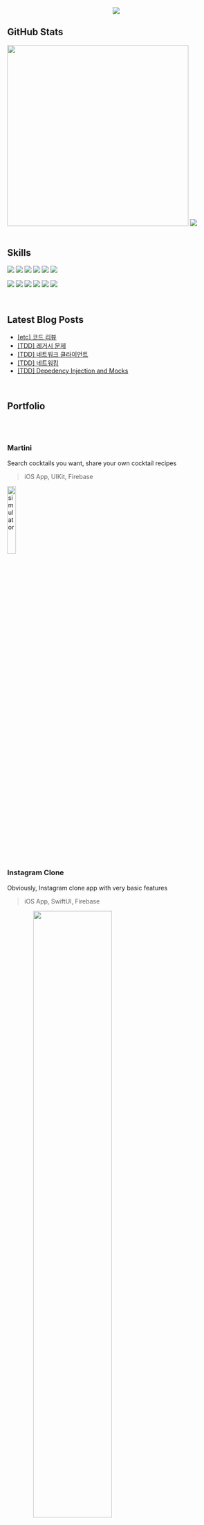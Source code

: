 

<div align="center">
  <img src="https://capsule-render.vercel.app/api?type=waving&color=gradient&height=280&section=header&text=Ronick&fontSize=90&animation=fadeIn&fontAlignY=35"/>

</div>


## GitHub Stats


<div align="left">
<img width="419px" src="https://github-readme-stats.vercel.app/api?username=ronick-grammer&show_icons=true&theme=default">

<img src="https://github-readme-stats.vercel.app/api/top-langs/?username=ronick-grammer&layout=compact">
</div>

<br>

## Skills


![](https://img.shields.io/badge/Code-Swift-informational?style=flat&logo=swift&color=4AB197)
![](https://img.shields.io/badge/Code-UIKit-informational?style=flat&logo=UIKit&logoColor=white&color=4AB197)
![](https://img.shields.io/badge/Code-SwiftUI-informational?style=flat&logo=swift&logoColor=blue&color=4AB197)
![](https://img.shields.io/badge/Code-C++-informational?style=flat&logo=Cplusplus&color=4AB197)
![](https://img.shields.io/badge/Code-MySQL-informational?style=flat&logo=MySQL&logoColor=white&color=4AB197)
![](https://img.shields.io/badge/Code-Git-informational?style=flat&logo=git&logoColor=white&color=4AB197)

![](https://img.shields.io/badge/Tool-Xcode-informational?style=flat&logo=Xcode&logoColor=white&color=4AB197)
![](https://img.shields.io/badge/Tool-Firebase-informational?style=flat&logo=Firebase&logoColor=white&color=4AB197)
![](https://img.shields.io/badge/Tool-Unity3D-informational?style=flat&logo=Unity&logoColor=white&color=4AB197)
![](https://img.shields.io/badge/Tool-Github-informational?style=flat&logo=Github&logoColor=white&color=4AB197)
![](https://img.shields.io/badge/Tool-Trello-informational?style=flat&logo=Trello&logoColor=white&color=4AB197)
![](https://img.shields.io/badge/Tool-Figma-informational?style=flat&logo=Figma&logoColor=white&color=4AB197)

<br>

## Latest Blog Posts
<!-- BLOG-POST-LIST:START -->
- [[etc] 코드 리뷰](https://ronick-grammer.github.io/code%20review/ios/swift/etc-%EC%BD%94%EB%93%9C%EB%A6%AC%EB%B7%B0/)
- [[TDD] 레거시 문제](https://ronick-grammer.github.io/tdd/ios/swift/TDD-Legacy-Problems/)
- [[TDD] 네트워크 클라이언트](https://ronick-grammer.github.io/tdd/ios/swift/TDD-%EB%84%A4%ED%8A%B8%EC%9B%8C%ED%81%AC-%ED%81%B4%EB%9D%BC%EC%9D%B4%EC%96%B8%ED%8A%B8/)
- [[TDD] 네트워킹](https://ronick-grammer.github.io/tdd/ios/swift/TDD-%EB%84%A4%ED%8A%B8%EC%9B%8C%ED%82%B9/)
- [[TDD] Depedency Injection and Mocks](https://ronick-grammer.github.io/tdd/ios/swift/TDD-Depedency-Injection-and-Mocks/)
<!-- BLOG-POST-LIST:END -->

<br>

## Portfolio 

<br><br>

### Martini
Search cocktails you want, share your own cocktail recipes
> iOS App, UIKit, Firebase

<a href="https://github.com/ronick-grammer/Martini" lign="center">
<img src="https://user-images.githubusercontent.com/73280175/136690070-03a822a4-2646-48df-b6a4-9c706efd626a.gif" alt="simulator" width="20%">
</a>

<br><br><br><br>

### Instagram Clone
Obviously, Instagram clone app with very basic features 
> iOS App, SwiftUI, Firebase

<a href="https://github.com/ronick-grammer/InstagramClone_SwiftUI" align="center">
  <img src = "https://user-images.githubusercontent.com/73280175/138391594-5d57fa7c-adc1-4c1a-9884-4cb39f2a456a.png" width = "60%">
</a>

<br><br><br><br>

### Project Limbo
3D side scrollig game with interesting story
> PC Platform, Unity 3D, Maya 3D

<a href="https://github.com/ronick-grammer/PORTFOLIO_GAME_ProjectLimbo" align="center">
  <img src = "https://user-images.githubusercontent.com/73280175/138389015-373b9fdd-84e0-4de9-9e09-804636d7f160.gif" width="60%">
</a>  
  
<!--
**ronick-grammer/ronick-grammer** is a ✨ _special_ ✨ repository because its `README.md` (this file) appears on your GitHub profile.
-->
